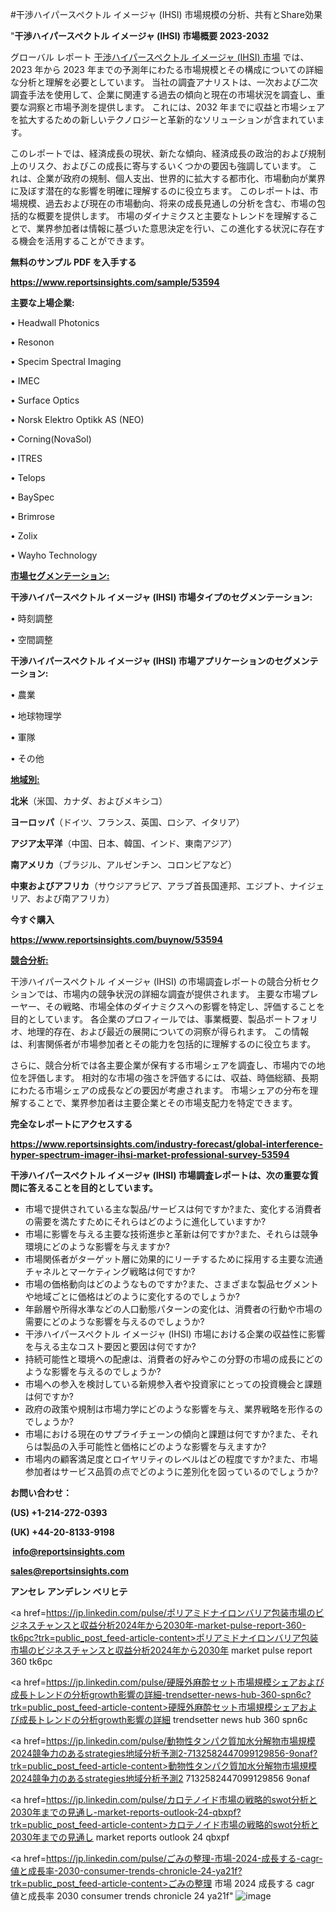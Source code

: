 #干渉ハイパースペクトル イメージャ (IHSI) 市場規模の分析、共有とShare効果

"<strong>干渉ハイパースペクトル イメージャ (IHSI) 市場概要 2023-2032</strong>

グローバル レポート <a href=https://www.reportsinsights.com/sample/53594>干渉ハイパースペクトル イメージャ (IHSI) 市場</a> では、2023 年から 2023 年までの予測年にわたる市場規模とその構成についての詳細な分析と理解を必要としています。 当社の調査アナリストは、一次および二次調査手法を使用して、企業に関連する過去の傾向と現在の市場状況を調査し、重要な洞察と市場予測を提供します。 これには、2032 年までに収益と市場シェアを拡大​​するための新しいテクノロジーと革新的なソリューションが含まれています。

このレポートでは、経済成長の現状、新たな傾向、経済成長の政治的および規制上のリスク、およびこの成長に寄与するいくつかの要因も強調しています。 これは、企業が政府の規制、個人支出、世界的に拡大する都市化、市場動向が業界に及ぼす潜在的な影響を明確に理解するのに役立ちます。 このレポートは、市場規模、過去および現在の市場動向、将来の成長見通しの分析を含む、市場の包括的な概要を提供します。 市場のダイナミクスと主要なトレンドを理解することで、業界参加者は情報に基づいた意思決定を行い、この進化する状況に存在する機会を活用することができます。

<strong><b>無料のサンプル PDF を入手する</b></strong>

<a href=https://www.reportsinsights.com/sample/53594><strong><u>https://www.reportsinsights.com/sample/53594</u></strong></a>

<strong>主要な上場企業:</strong>

• Headwall Photonics

• Resonon

• Specim Spectral Imaging

• IMEC

• Surface Optics

• Norsk Elektro Optikk AS (NEO)

• Corning(NovaSol)

• ITRES

• Telops

• BaySpec

• Brimrose

• Zolix

• Wayho Technology

<strong><u>市場セグメンテーション</u></strong><strong><u>:</u></strong>

<strong>干渉ハイパースペクトル イメージャ (IHSI) 市場タイプのセグメンテーション:</strong>

• 時刻調整

• 空間調整

<strong>干渉ハイパースペクトル イメージャ (IHSI) 市場アプリケーションのセグメンテーション:</strong>

• 農業

• 地球物理学

• 軍隊

• その他

<strong><u>地域別</u></strong><strong><u>:</u></strong>

<strong>北米</strong>（米国、カナダ、およびメキシコ）

<strong>ヨーロッパ</strong>（ドイツ、フランス、英国、ロシア、イタリア）

<strong>アジア太平洋</strong>（中国、日本、韓国、インド、東南アジア）

<strong>南アメリカ</strong>（ブラジル、アルゼンチン、コロンビアなど）

<strong>中東およびアフリカ</strong>（サウジアラビア、アラブ首長国連邦、エジプト、ナイジェリア、および南アフリカ）

<strong>今すぐ購入</strong>

<a href=https://www.reportsinsights.com/buynow/53594><strong><u>https://www.reportsinsights.com/buynow/53594</u></strong></a>

<strong><u>競合分析:</u></strong>

干渉ハイパースペクトル イメージャ (IHSI) の市場調査レポートの競合分析セクションでは、市場内の競争状況の詳細な調査が提供されます。 主要な市場プレーヤー、その戦略、市場全体のダイナミクスへの影響を特定し、評価することを目的としています。 各企業のプロフィールでは、事業概要、製品ポートフォリオ、地理的存在、および最近の展開についての洞察が得られます。 この情報は、利害関係者が市場参加者とその能力を包括的に理解するのに役立ちます。

さらに、競合分析では各主要企業が保有する市場シェアを調査し、市場内での地位を評価します。 相対的な市場の強さを評価するには、収益、時価総額、長期にわたる市場シェアの成長などの要因が考慮されます。 市場シェアの分布を理解することで、業界参加者は主要企業とその市場支配力を特定できます。

<strong>完全なレポートにアクセスする</strong>

<a href=https://www.reportsinsights.com/industry-forecast/global-interference-hyper-spectrum-imager-ihsi-market-professional-survey-53594><strong><u><b>https://www.reportsinsights.com/industry-forecast/global-interference-hyper-spectrum-imager-ihsi-market-professional-survey-53594</b></u></strong></a>

<strong><b>干渉ハイパースペクトル イメージャ (IHSI) 市場調査レポートは、次の重要な質問に答えることを目的としています。</b></strong>
<ul>
  <li>市場で提供されている主な製品/サービスは何ですか?また、変化する消費者の需要を満たすためにそれらはどのように進化していますか?</li>
  <li>市場に影響を与える主要な技術進歩と革新は何ですか?また、それらは競争環境にどのような影響を与えますか?</li>
  <li>市場関係者がターゲット層に効果的にリーチするために採用する主要な流通チャネルとマーケティング戦略は何ですか?</li>
  <li>市場の価格動向はどのようなものですか?また、さまざまな製品セグメントや地域ごとに価格はどのように変化するのでしょうか?</li>
  <li>年齢層や所得水準などの人口動態パターンの変化は、消費者の行動や市場の需要にどのような影響を与えるのでしょうか?</li>
  <li>干渉ハイパースペクトル イメージャ (IHSI) 市場における企業の収益性に影響を与える主なコスト要因と要因は何ですか?</li>
  <li>持続可能性と環境への配慮は、消費者の好みやこの分野の市場の成長にどのような影響を与えるのでしょうか?</li>
  <li>市場への参入を検討している新規参入者や投資家にとっての投資機会と課題は何ですか?</li>
  <li>政府の政策や規制は市場力学にどのような影響を与え、業界戦略を形作るのでしょうか?</li>
  <li>市場における現在のサプライチェーンの傾向と課題は何ですか?また、それらは製品の入手可能性と価格にどのような影響を与えますか?</li>
  <li>市場内の顧客満足度とロイヤリティのレベルはどの程度ですか?また、市場参加者はサービス品質の点でどのように差別化を図っているのでしょうか?</li>
</ul>
<strong>お問い合わせ：</strong>

<strong>(US) +1-214-272-0393</strong>

<strong>(UK) +44-20-8133-9198</strong>

<strong> </strong><a href=info@reportsinsights.com><strong><u>info@reportsinsights.com</u></strong></a>

<a href=sales@reportsinsights.com><strong><u>sales@reportsinsights.com</u></strong></a>

<strong>アンセレ アンデレン ベリヒテ</strong>

<a href=https://jp.linkedin.com/pulse/ポリアミドナイロンバリア包装市場のビジネスチャンスと収益分析2024年から2030年-market-pulse-report-360-tk6pc?trk=public_post_feed-article-content>ポリアミドナイロンバリア包装市場のビジネスチャンスと収益分析2024年から2030年 market pulse report 360 tk6pc</a>

<a href=https://jp.linkedin.com/pulse/硬膜外麻酔セット市場規模シェアおよび成長トレンドの分析growth影響の詳細-trendsetter-news-hub-360-spn6c?trk=public_post_feed-article-content>硬膜外麻酔セット市場規模シェアおよび成長トレンドの分析growth影響の詳細 trendsetter news hub 360 spn6c</a>

<a href=https://jp.linkedin.com/pulse/動物性タンパク質加水分解物市場規模2024競争力のあるstrategies地域分析予測2-7132582447099129856-9onaf?trk=public_post_feed-article-content>動物性タンパク質加水分解物市場規模2024競争力のあるstrategies地域分析予測2 7132582447099129856 9onaf</a>

<a href=https://jp.linkedin.com/pulse/カロテノイド市場の戦略的swot分析と2030年までの見通し-market-reports-outlook-24-qbxpf?trk=public_post_feed-article-content>カロテノイド市場の戦略的swot分析と2030年までの見通し market reports outlook 24 qbxpf</a>

<a href=https://jp.linkedin.com/pulse/ごみの整理-市場-2024-成長する-cagr-値と成長率-2030-consumer-trends-chronicle-24-ya21f?trk=public_post_feed-article-content>ごみの整理 市場 2024 成長する cagr 値と成長率 2030 consumer trends chronicle 24 ya21f</a>"
![image](https://github.com/aanak123/RIMarketer1/assets/158471119/077963ab-eb2d-4fac-80c6-7ed714f5f51f)
